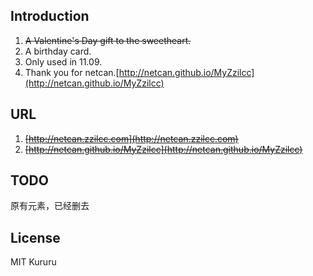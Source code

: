 ## Introduction
1. ~~A Valentine's Day gift to the sweetheart.~~
2. A birthday card.
3. Only used in 11.09.
4. Thank you for netcan.[http://netcan.github.io/MyZzilcc](http://netcan.github.io/MyZzilcc)

## URL
1. ~~[http://netcan.zzilcc.com](http://netcan.zzilcc.com)~~
2. ~~[http://netcan.github.io/MyZzilcc](http://netcan.github.io/MyZzilcc)~~

## TODO

原有元素，已经删去

## License
MIT
Kururu
